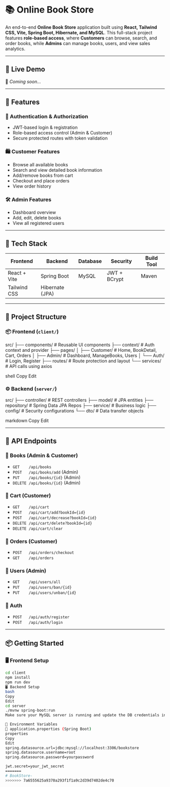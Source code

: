 # 📚 Online Book Store

An end-to-end **Online Book Store** application built using **React, Tailwind CSS, Vite, Spring Boot, Hibernate, and MySQL**. This full-stack project features **role-based access**, where **Customers** can browse, search, and order books, while **Admins** can manage books, users, and view sales analytics.

---

## 🔗 Live Demo
🚧 _Coming soon..._

---

## 🚀 Features

### 👥 Authentication & Authorization
- JWT-based login & registration
- Role-based access control (Admin & Customer)
- Secure protected routes with token validation

### 🛍️ Customer Features
- Browse all available books
- Search and view detailed book information
- Add/remove books from cart
- Checkout and place orders
- View order history

### 🛠️ Admin Features
- Dashboard overview
- Add, edit, delete books
- View all registered users

---

## 🧰 Tech Stack

| Frontend       | Backend         | Database | Security   | Build Tool |
|----------------|------------------|----------|------------|------------|
| React + Vite   | Spring Boot      | MySQL    | JWT + BCrypt | Maven     |
| Tailwind CSS   | Hibernate (JPA)  |          |            |            |

---

## 📁 Project Structure

### 📦 Frontend (`client/`)
src/
├── components/ # Reusable UI components
├── context/ # Auth context and provider
├── pages/
│ ├── Customer/ # Home, BookDetail, Cart, Orders
│ ├── Admin/ # Dashboard, ManageBooks, Users
│ └── Auth/ # Login, Register
├── routes/ # Route protection and layout
└── services/ # API calls using axios

shell
Copy
Edit

### ⚙️ Backend (`server/`)
src/
├── controller/ # REST controllers
├── model/ # JPA entities
├── repository/ # Spring Data JPA Repos
├── service/ # Business logic
├── config/ # Security configurations
└── dto/ # Data transfer objects

markdown
Copy
Edit

---

## 🔐 API Endpoints

### 📘 Books (Admin & Customer)
- `GET    /api/books`
- `POST   /api/books/add` (Admin)
- `PUT    /api/books/{id}` (Admin)
- `DELETE /api/books/{id}` (Admin)

### 🛒 Cart (Customer)
- `GET    /api/cart`
- `POST   /api/cart/add?bookId={id}`
- `POST   /api/cart/decrease?bookId={id}`
- `DELETE /api/cart/delete?bookId={id}`
- `DELETE /api/cart/clear`

### 🧾 Orders (Customer)
- `POST   /api/orders/checkout`
- `GET    /api/orders`

### 👤 Users (Admin)
- `GET    /api/users/all`
- `PUT    /api/users/ban/{id}`
- `PUT    /api/users/unban/{id}`

### 🔐 Auth
- `POST   /api/auth/register`
- `POST   /api/auth/login`

---

## 📦 Getting Started

### 🖥️ Frontend Setup

```bash
cd client
npm install
npm run dev
🖥️ Backend Setup
bash
Copy
Edit
cd server
./mvnw spring-boot:run
Make sure your MySQL server is running and update the DB credentials in application.properties.

📝 Environment Variables
🔐 application.properties (Spring Boot)
properties
Copy
Edit
spring.datasource.url=jdbc:mysql://localhost:3306/bookstore
spring.datasource.username=root
spring.datasource.password=yourpassword

jwt.secret=your_jwt_secret
=======
# BookStore-
>>>>>>> 7a6555625a9370a293f1f1a9c2d39d7402de4c70
